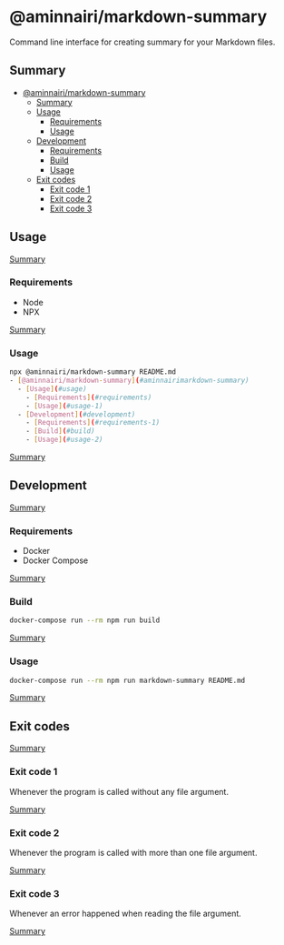 # @aminnairi/markdown-summary

Command line interface for creating summary for your Markdown files.

## Summary

- [@aminnairi/markdown-summary](#aminnairimarkdown-summary)
  - [Summary](#summary)
  - [Usage](#usage)
    - [Requirements](#requirements)
    - [Usage](#usage-1)
  - [Development](#development)
    - [Requirements](#requirements-1)
    - [Build](#build)
    - [Usage](#usage-2)
  - [Exit codes](#exit-codes)
    - [Exit code 1](#exit-code-1)
    - [Exit code 2](#exit-code-2)
    - [Exit code 3](#exit-code-3)

## Usage

[Summary](#summary)

### Requirements

- Node
- NPX

[Summary](#summary)

### Usage

```bash
npx @aminnairi/markdown-summary README.md
- [@aminnairi/markdown-summary](#aminnairimarkdown-summary)
  - [Usage](#usage)
    - [Requirements](#requirements)
    - [Usage](#usage-1)
  - [Development](#development)
    - [Requirements](#requirements-1)
    - [Build](#build)
    - [Usage](#usage-2)
```

[Summary](#summary)

## Development

[Summary](#summary)

### Requirements

- Docker
- Docker Compose

[Summary](#summary)

### Build

```bash
docker-compose run --rm npm run build
```

[Summary](#summary)

### Usage

```bash
docker-compose run --rm npm run markdown-summary README.md
```

[Summary](#summary)

## Exit codes

[Summary](#summary)

### Exit code 1

Whenever the program is called without any file argument.

[Summary](#summary)

### Exit code 2

Whenever the program is called with more than one file argument.

[Summary](#summary)

### Exit code 3

Whenever an error happened when reading the file argument.

[Summary](#summary)
